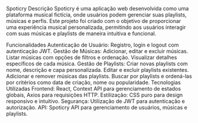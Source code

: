 Spoticry
Descrição
Spoticry é uma aplicação web desenvolvida como uma plataforma musical fictícia, onde usuários podem gerenciar suas playlists, músicas e perfis. Este projeto foi criado com o objetivo de proporcionar uma experiência musical personalizada, permitindo aos usuários interagir com suas músicas e playlists de maneira intuitiva e funcional.

Funcionalidades
Autenticação de Usuário: Registro, login e logout com autenticação JWT.
Gestão de Músicas:
Adicionar, editar e excluir músicas.
Listar músicas com opções de filtros e ordenação.
Visualizar detalhes específicos de cada música.
Gestão de Playlists:
Criar novas playlists com nome, descrição e capa personalizada.
Editar e excluir playlists existentes.
Adicionar e remover músicas das playlists.
Buscar por playlists e ordená-las por critérios como data de criação, nome ou popularidade.
Tecnologias Utilizadas
Frontend: React, Context API para gerenciamento de estados globais, Axios para requisições HTTP.
Estilização: CSS puro para design responsivo e intuitivo.
Segurança: Utilização de JWT para autenticação e autorização.
API: Spoticry API para gerenciamento de usuários, músicas e playlists.